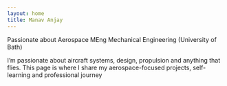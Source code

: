 ```yaml
---
layout: home
title: Manav Anjay
---
```


Passionate about Aerospace MEng Mechanical Engineering (University of Bath)

I’m passionate about aircraft systems, design, propulsion and anything that flies. This page is where I share my aerospace-focused projects, self-learning and professional journey
